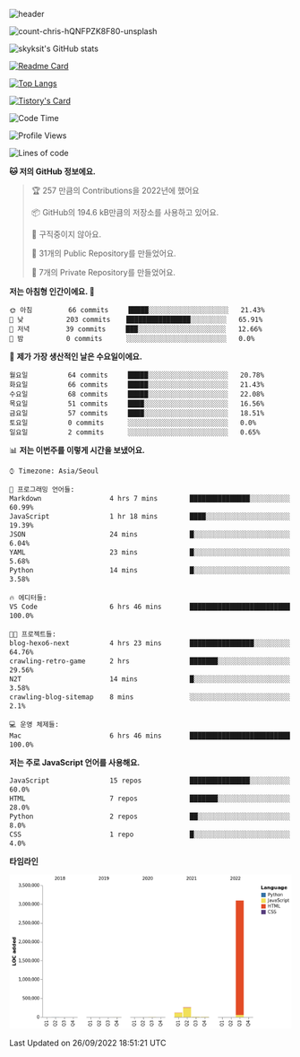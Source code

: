 <!-- Header -->
![header](https://capsule-render.vercel.app/api?type=waving&color=auto&text=Hi%20there👋&textBg=true&animation=twinkling&fontSize=40)

<!-- title image -->
![count-chris-hQNFPZK8F80-unsplash](https://user-images.githubusercontent.com/20593462/186829883-69329c21-f07c-49b2-a545-bfd851b7c943.jpg)

<!-- github stats -->
![skyksit's GitHub stats](https://github-readme-stats.vercel.app/api?username=skyksit&show_icons=true&theme=radical)

[![Readme Card](https://github-readme-stats.vercel.app/api/pin/?username=skyksit&repo=react-native-todo-app-tdd&theme=radical)](https://github.com/skyksit/react-native-todo-app-tdd)

[![Top Langs](https://github-readme-stats.vercel.app/api/top-langs/?username=skyksit&layout=compact&theme=radical)](https://github.com/skyksit/)

[![Tistory's Card](https://github-readme-tistory-card.vercel.app/api/badge?name=skyksit&theme=kakao)](https://github.com/skyksit/)

<!--START_SECTION:waka-->
![Code Time](http://img.shields.io/badge/Code%20Time-38%20hrs%2030%20mins-blue)

![Profile Views](http://img.shields.io/badge/Profile%20Views-3-blue)

![Lines of code](https://img.shields.io/badge/%EC%A0%80%EB%8A%94%20%EC%97%AC%ED%83%9C%EA%B9%8C%EC%A7%80%20-4%20Million%20%EC%A4%84%EC%9D%98%20%EC%BD%94%EB%93%9C%EB%A5%BC%20%EC%9E%91%EC%84%B1%ED%96%88%EC%96%B4%EC%9A%94.-blue)

**🐱 저의 GitHub 정보에요.** 

> 🏆 257 만큼의 Contributions을 2022년에 했어요
 > 
> 📦 GitHub의 194.6 kB만큼의 저장소를 사용하고 있어요. 
 > 
> 🚫 구직중이지 않아요.
 > 
> 📜 31개의 Public Repository를 만들었어요. 
 > 
> 🔑 7개의 Private Repository를 만들었어요.  
 > 
**저는 아침형 인간이에요. 🐤** 

```text
🌞 아침         66 commits     █████░░░░░░░░░░░░░░░░░░░░   21.43% 
🌆 낮　         203 commits    ████████████████░░░░░░░░░   65.91% 
🌃 저녁         39 commits     ███░░░░░░░░░░░░░░░░░░░░░░   12.66% 
🌙 밤　         0 commits      ░░░░░░░░░░░░░░░░░░░░░░░░░   0.0%

```
📅 **제가 가장 생산적인 날은 수요일이에요.** 

```text
월요일          64 commits     █████░░░░░░░░░░░░░░░░░░░░   20.78% 
화요일          66 commits     █████░░░░░░░░░░░░░░░░░░░░   21.43% 
수요일          68 commits     █████░░░░░░░░░░░░░░░░░░░░   22.08% 
목요일          51 commits     ████░░░░░░░░░░░░░░░░░░░░░   16.56% 
금요일          57 commits     ████░░░░░░░░░░░░░░░░░░░░░   18.51% 
토요일          0 commits      ░░░░░░░░░░░░░░░░░░░░░░░░░   0.0% 
일요일          2 commits      ░░░░░░░░░░░░░░░░░░░░░░░░░   0.65%

```


📊 **저는 이번주를 이렇게 시간을 보냈어요.** 

```text
⌚︎ Timezone: Asia/Seoul

💬 프로그래밍 언어들: 
Markdown                 4 hrs 7 mins        ███████████████░░░░░░░░░░   60.99% 
JavaScript               1 hr 18 mins        ████░░░░░░░░░░░░░░░░░░░░░   19.39% 
JSON                     24 mins             █░░░░░░░░░░░░░░░░░░░░░░░░   6.04% 
YAML                     23 mins             █░░░░░░░░░░░░░░░░░░░░░░░░   5.68% 
Python                   14 mins             █░░░░░░░░░░░░░░░░░░░░░░░░   3.58%

🔥 에디터들: 
VS Code                  6 hrs 46 mins       █████████████████████████   100.0%

🐱‍💻 프로젝트들: 
blog-hexo6-next          4 hrs 23 mins       ████████████████░░░░░░░░░   64.76% 
crawling-retro-game      2 hrs               ███████░░░░░░░░░░░░░░░░░░   29.56% 
N2T                      14 mins             █░░░░░░░░░░░░░░░░░░░░░░░░   3.58% 
crawling-blog-sitemap    8 mins              ░░░░░░░░░░░░░░░░░░░░░░░░░   2.1%

💻 운영 체제들: 
Mac                      6 hrs 46 mins       █████████████████████████   100.0%

```

**저는 주로 JavaScript 언어를 사용해요.** 

```text
JavaScript               15 repos            ███████████████░░░░░░░░░░   60.0% 
HTML                     7 repos             ███████░░░░░░░░░░░░░░░░░░   28.0% 
Python                   2 repos             ██░░░░░░░░░░░░░░░░░░░░░░░   8.0% 
CSS                      1 repo              █░░░░░░░░░░░░░░░░░░░░░░░░   4.0%

```


**타임라인**

![Chart not found](https://raw.githubusercontent.com/skyksit/skyksit/main/charts/bar_graph.png) 


 Last Updated on 26/09/2022 18:51:21 UTC
<!--END_SECTION:waka-->

<!--
**skyksit/skyksit** is a ✨ _special_ ✨ repository because its `README.md` (this file) appears on your GitHub profile.

Here are some ideas to get you started:

- 🔭 I’m currently working on ...
- 🌱 I’m currently learning ...
- 👯 I’m looking to collaborate on ...
- 🤔 I’m looking for help with ...
- 💬 Ask me about ...
- 📫 How to reach me: ...
- 😄 Pronouns: ...
- ⚡ Fun fact: ...
-->
